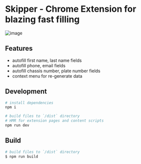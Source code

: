# Skipper - Chrome Extension for blazing fast filling

![image](https://user-images.githubusercontent.com/16526639/212484439-5b2b3521-5205-412f-81b6-fc69fc01d6ca.png)

## Features

-   autofill first name, last name fields
-   autofill phone, email fields
-   autofill chassis number, plate number fields
-   context menu for re-generate data



## Development

```bash
# install dependencies
npm i

# build files to `/dist` directory
# HMR for extension pages and content scripts
npm run dev
```

## Build

```bash
# build files to `/dist` directory
$ npm run build
```
